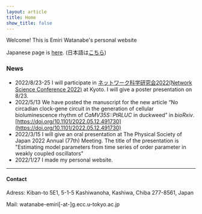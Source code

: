 ```yaml
---
layout: article
title: Home
show_title: false
---
```

Welcome! This is Emiri Watanabe's personal website

Japanese page is [here](https://emiri-w.github.io/). (日本語は[こちら](https://emiri-w.github.io/))


### News
- 2022/8/23-25 I will participate in [ネットワーク科学研究会2022(Network Science Conference 2022)](https://www.network-science-seminar.com/activities/2022) at Kyoto. I will give a poster presentation on 8/23.
- 2022/5/13 We have posted the manuscript for the new article “No circadian clock-gene circuit in the generation of cellular bioluminescence rhythm of *CaMV35S::PtRLUC* in duckweed” in *bioRxiv*. [https://doi.org/10.1101/2022.05.12.491730](https://doi.org/10.1101/2022.05.12.491730)  
- 2022/3/15 I will give an oral presentation at The Physical Society of Japan 2022 Annual (77th) Meeting. The title of the presentation is "Estimating model parameters from time series of order parameter
in weakly coupled oscillators"
- 2022/1/27 I made my personal website.



***
#### Contact

Adress:
Kiban-to 5E1, 5-1-5 Kashiwanoha, Kashiwa, Chiba 277-8561, Japan

Mail: watanabe-emiri[-at-]g.ecc.u-tokyo.ac.jp  